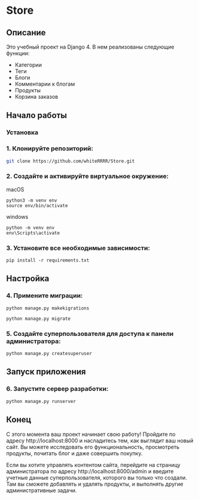 # Store

## Описание

Это учебный проект на Django 4. В нем реализованы следующие функции:

- Категории
- Теги
- Блоги
- Комментарии к блогам
- Продукты
- Корзина заказов

## Начало работы



### Установка

### 1. Клонируйте репозиторий:


```bash
git clone https://github.com/whiteRRRR/Store.git
```

### 2. Создайте и активируйте виртуальное окружение:

macOS

```
python3 -m venv env
source env/bin/activate
```

windows
```
python -m venv env
env\Scripts\activate
```

### 3. Установите все необходимые зависимости:
```
pip install -r requirements.txt
```

## Настройка

### 4. Примените миграции:

```
python manage.py makekigrations
```
```
python manage.py migrate
```

### 5. Создайте суперпользователя для доступа к панели администратора:

```
python manage.py createsuperuser
```

## Запуск приложения

### 6. Запустите сервер разработки:

```
python manage.py runserver
```

## Конец
С этого момента ваш проект начинает свою работу! Пройдите по адресу http://localhost:8000 и насладитесь тем, как выглядит ваш новый сайт. Вы можете исследовать его функциональность, просмотреть продукты, почитать блог и даже совершить покупку.

Если вы хотите управлять контентом сайта, перейдите на страницу администратора по адресу http://localhost:8000/admin и введите учетные данные суперпользователя, которого вы только что создали. Там вы сможете добавлять и удалять продукты,  и выполнять другие административные задачи.
